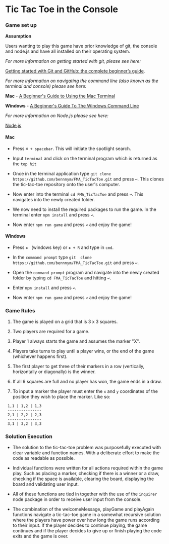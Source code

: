 # Tic Tac Toe in the Console

### Game set up

**Assumption**

Users wanting to play this game have prior knowledge of git, the console and node.js and have all installed on their operating system.

*For more information on getting started with git, please see here:*

[Getting started with Git and GitHub: the complete beginner’s guide](https://towardsdatascience.com/getting-started-with-git-and-github-6fcd0f2d4ac6).

*For more information on navigating the command line (also known as the terminal and console) please see here:*

**Mac** - [A Beginner's Guide to Using the Mac Terminal](https://www.makeuseof.com/tag/beginners-guide-mac-terminal/)

**Windows** - [A Beginner's Guide To The Windows Command Line](https://www.makeuseof.com/tag/a-beginners-guide-to-the-windows-command-line/)

*For more information on Node.js please see here:*

[Node.js](https://nodejs.org/en/)

#### Mac
- Press `⌘ + spacebar`. This will initiate the spotlight search.

- Input `terminal` and click on the terminal program which is returned as the `top hit`

- Once in the terminal application type `git clone https://github.com/bennnym/FMA_TicTacToe.git` and press `↩`. This clones the tic-tac-toe repository onto the user's computer.

- Now enter into the terminal `cd FMA_TicTacToe` and press `↩`. This navigates into the newly created folder.

- We now need to install the required packages to run the game. In the terminal enter `npm install` and press `↩`.

- Now enter `npm run game` and press `↩` and enjoy the game!

#### Windows
- Press `❖ ` (windows key) or `❖ + R` and type in `cmd`.

- In the `command prompt` type `git  clone https://github.com/bennnym/FMA_TicTacToe.git` and press `↩`.

- Open the `command prompt` program and navigate into the newly created folder by typing `cd FMA_TicTacToe` and hitting `↩`.

- Enter `npm install` and press `↩`.

- Now enter `npm run game` and press `↩` and enjoy the game!

### Game Rules
1. The game is played on a grid that is 3 x 3 squares.

2. Two players are required for a game.

3. Player 1 always starts the game and assumes the marker "X".

4. Players take turns to play until a player wins, or the end of the game (whichever happens first).

5. The first player to get three of their markers in a row (vertically, horizontally or diagonally) is the winner.

6. If all 9 squares are full and no player has won, the game ends in a draw.

7. To input a marker the player must enter the `x` and `y` coordinates of the position they wish to place the marker. Like so:


```
 1,1 | 1,2 | 1,3
 ---------------
 2,1 | 2,2 | 2,3
 ---------------
 3,1 | 3,2 | 3,3
```
### Solution Execution
- The solution to the tic-tac-toe problem was purposefully executed with clear variable and function names. With a deliberate effort to make the code as readable as possible.

- Individual functions were written for all actions required within the game play. Such as placing a marker, checking if there is a winner or a draw, checking if the space is available, clearing the board, displaying the board and validating user input.

- All of these functions are tied in together with the use of the `inquirer` node package in order to receive user input from the console.

- The combination of the welcomeMessage, playGame and playAgain functions navigate a tic-tac-toe game in a somewhat recursive solution where the players have power over how long the game runs according to their input. If the player decides to continue playing, the game continues and if the player decides to give up or finish playing the code exits and the game is over.

